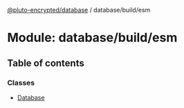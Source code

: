 [@pluto-encrypted/database](../README.md) / database/build/esm

# Module: database/build/esm

## Table of contents

### Classes

- [Database](../classes/database_build_esm.Database.md)
